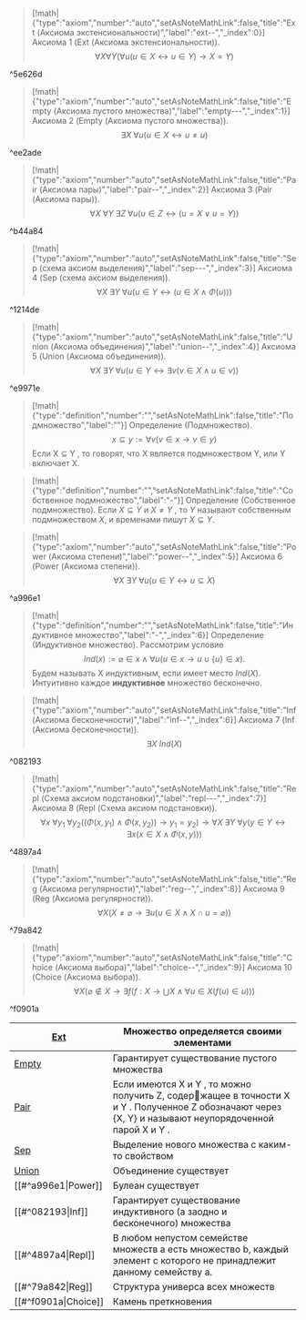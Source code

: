 > [!math|{"type":"axiom","number":"auto","setAsNoteMathLink":false,"title":"Ext (Аксиома экстенсиональности)","label":"ext--","_index":0}] Аксиома 1 (Ext (Аксиома экстенсиональности)).
> $$\forall X \forall Y (\forall u (u \in X \leftrightarrow u \in Y ) \to X = Y)$$

^5e626d

> [!math|{"type":"axiom","number":"auto","setAsNoteMathLink":false,"title":"Empty (Аксиома пустого множества)","label":"empty---","_index":1}] Аксиома 2 (Empty (Аксиома пустого множества)).
>   $$\exists X \;\forall u (u \in X \leftrightarrow u \neq u)$$

^ee2ade

> [!math|{"type":"axiom","number":"auto","setAsNoteMathLink":false,"title":"Pair (Аксиома пары)","label":"pair--","_index":2}] Аксиома 3 (Pair (Аксиома пары)).
> $$\forall X \;\forall Y \;\exists Z \;\forall u (u \in Z \leftrightarrow (u = X \vee u = Y ))$$

^b44a84

> [!math|{"type":"axiom","number":"auto","setAsNoteMathLink":false,"title":"Sep (схема аксиом выделения)","label":"sep---","_index":3}] Аксиома 4 (Sep (схема аксиом выделения)).
> $$\forall X \;\exists Y \;\forall u (u ∈ Y ↔ (u ∈ X \wedge \Phi (u)))$$

^1214de

> [!math|{"type":"axiom","number":"auto","setAsNoteMathLink":false,"title":"Union (Аксиома объединения)","label":"union--","_index":4}] Аксиома 5 (Union (Аксиома объединения)).
> $$\forall X \;\exists Y \;\forall u (u \in Y \leftrightarrow \exists v (v \in X \wedge u \in v))$$

^e9971e

> [!math|{"type":"definition","number":"","setAsNoteMathLink":false,"title":"Подмножество","label":""}] Определение (Подмножество).
> $$x \subseteq y := \forall v (v \in x \to v \in y)$$
> Если X ⊆ Y , то говорят, что X является подмножеством Y, или Y включает X.
> 

> [!math|{"type":"definition","number":"","setAsNoteMathLink":false,"title":"Собственное подмножество","label":"-"}] Определение (Собственное подмножество).
> Если $X \subseteq Y$ и $X \neq Y$ , то $Y$ называют собственным подмножеством $X$, и временами пишут $X\subsetneq Y$.

> [!math|{"type":"axiom","number":"auto","setAsNoteMathLink":false,"title":"Power (Аксиома степени)","label":"power--","_index":5}] Аксиома 6 (Power (Аксиома степени)).
> $$\forall X\; \exists Y\; \forall u (u \in Y \leftrightarrow u \subseteq X)$$

^a996e1

> [!math|{"type":"definition","number":"","setAsNoteMathLink":false,"title":"Индуктивное множество","label":"-","_index":6}] Определение (Индуктивное множество).
> Рассмотрим условие 
> $$Ind (x) := \varnothing \in x \wedge \forall u (u \in x \to u \cup \{u\} \in x).$$
> Будем называть X индуктивным, если имеет место $Ind (X)$. Интуитивно каждое **индуктивное** множество бесконечно. 

> [!math|{"type":"axiom","number":"auto","setAsNoteMathLink":false,"title":"Inf (Аксиома бесконечности)","label":"inf--","_index":6}] Аксиома 7 (Inf (Аксиома бесконечности)).
> $$\exists X\; Ind (X)$$

^082193

> [!math|{"type":"axiom","number":"auto","setAsNoteMathLink":false,"title":"Repl (Схема аксиом подстановки)","label":"repl---","_index":7}] Аксиома 8 (Repl (Схема аксиом подстановки)).
> $$\forall x \;\forall y_{1} \;\forall y_2 ((\Phi (x, y_{1}) \wedge \Phi (x, y_2)) \to y_{1} = y_{2}) \to \forall X \;\exists Y \;\forall y (y \in Y \leftrightarrow \exists x (x \in X \wedge \Phi (x, y)))$$

^4897a4

> [!math|{"type":"axiom","number":"auto","setAsNoteMathLink":false,"title":"Reg (Аксиома регулярности)","label":"reg--","_index":8}] Аксиома 9 (Reg (Аксиома регулярности)).
> $$\forall X (X \neq \varnothing \to \exists u (u \in X \wedge X \cap u = \varnothing))$$

^79a842

> [!math|{"type":"axiom","number":"auto","setAsNoteMathLink":false,"title":"Choice (Аксиома выбора)","label":"choice--","_index":9}] Аксиома 10 (Choice (Аксиома выбора)).
> $$\forall X (\varnothing \notin X\to \exists f (f: X\to \bigcup X \wedge \forall u \in X (f(u)\in u)))$$

^f0901a

| [Ext](#^5e626d) | Множество определяется своими элементами |
| ---- | ---- |
| [Empty](#^ee2ade) | Гарантирует существование пустого множества |
| [Pair](#^b44a84) | Eсли имеются X и Y , то можно получить Z, содержащее в точности X и Y . Полученное Z обозначают через {X, Y} и называют неупорядоченной парой X и Y . |
| [Sep](#^1214de) | Выделение нового множества с каким-то свойством |
| [Union](#^e9971e) | Объединение существует |
| [[#^a996e1\|Power]]  | Булеан существует |
| [[#^082193\|Inf]]  | Гарантирует существование индуктивного (а заодно и бесконечного) множества |
| [[#^4897a4\|Repl]]  | В любом непустом семействе множеств a есть множество b, каждый элемент c которого не принадлежит данному семейству a. |
| [[#^79a842\|Reg]]  | Структура универса всех множеств |
| [[#^f0901a\|Choice]] | Камень преткновения |